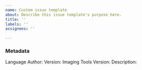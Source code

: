 ```yaml
---
name: Custom issue template
about: Describe this issue template's purpose here.
title: ''
labels: ''
assignees: ''

---
```


### Metadata
Language <!-- The language of your resources -->
Author: <!-- Your name -->
Version: <!-- 1.0 if these are your first resources for this language -->
Imaging Tools Version: <!-- The version of KGy SOFT Imaging Tools these resources are made for -->
Description: <!-- A single line English or native description that will be displayed in the table -->

<!--
Do not forget to attach the resource files (archives such as .zip or .7z are accepted)
* Mandatory: KGySoft.Drawing.ImagingTools.Messages.*.resx
* Optional: KGySoft.Drawing.Messages.*.resx
* Optional: KGySoft.CoreLibraries.Messages.*.resx
 -->
